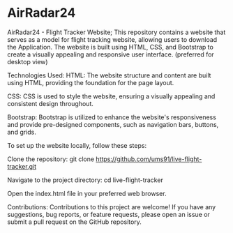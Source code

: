 # AirRadar24
AirRadar24 - Flight Tracker Website; This repository contains a website that serves as a model for flight tracking website, allowing users to download the Application. The website is built using HTML, CSS, and Bootstrap to create a visually appealing and responsive user interface. (preferred for desktop view)

Technologies Used:
HTML: The website structure and content are built using HTML, providing the foundation for the page layout.

CSS: CSS is used to style the website, ensuring a visually appealing and consistent design throughout.

Bootstrap: Bootstrap is utilized to enhance the website's responsiveness and provide pre-designed components, such as navigation bars, buttons, and grids.


To set up the website locally, follow these steps:

Clone the repository: git clone https://github.com/ums91/live-flight-tracker.git

Navigate to the project directory: cd live-flight-tracker

Open the index.html file in your preferred web browser.

Contributions:
Contributions to this project are welcome! If you have any suggestions, bug reports, or feature requests, please open an issue or submit a pull request on the GitHub repository.
